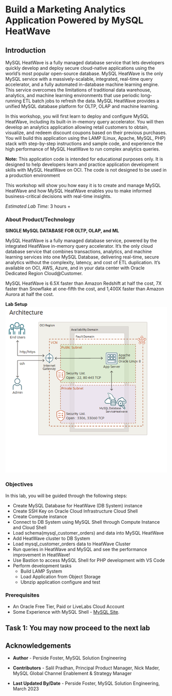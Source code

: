 # Build a Marketing Analytics Application Powered by MySQL HeatWave

## Introduction

MySQL HeatWave is a fully managed database service that lets developers quickly develop and deploy secure cloud-native applications using the world’s most popular open-source database. MySQL HeatWave is the only MySQL service with a massively-scalable, integrated, real-time query accelerator, and a fully automated in-database machine learning engine. This service overcomes the limitations of traditional data warehouse, analytics, and machine learning environments that use periodic long-running ETL batch jobs to refresh the data. MySQL HeatWave provides a unified MySQL database platform for OLTP, OLAP and machine learning.

In this workshop, you will first learn to deploy and configure MySQL HeatWave, including its built-in in-memory query accelerator. You will then develop an analytics application allowing retail customers to obtain, visualize, and redeem discount coupons based on their previous purchases. You will build this application using the LAMP (Linux, Apache, MySQL, PHP) stack with step-by-step instructions and sample code, and experience the high performance of MySQL HeatWave to run complex analytics queries.

**Note:** This application code is intended for educational purposes only. It is designed to help developers learn and practice application development skills with MySQL HeatWave on OCI. The code is not designed to be used in a production environment

This workshop will show you how easy it is to create and manage MySQL HeatWave and how MySQL HeatWave enables you to make informed business-critical decisions with real-time insights.



_Estimated Lab Time:_ 3 hours +

### About Product/Technology

**SINGLE MySQL DATABASE FOR OLTP, OLAP, and ML**

MySQL HeatWave is a fully managed database service, powered by the integrated HeatWave in-memory query accelerator. It’s the only cloud database service that combines transactions, analytics, and machine learning services into one MySQL Database, delivering real-time, secure analytics without the complexity, latency, and cost of ETL duplication. It’s available on OCI, AWS, Azure, and in your data center with Oracle Dedicated Region Cloud@Customer.

MySQL HeatWave is 6.5X faster than Amazon Redshift at half the cost, 7X faster than Snowflake at one-fifth the cost, and 1,400X faster than Amazon Aurora at half the cost.

**Lab Setup**
  ![INTRO](./images/marketing-system-architecture.png "heatwave architecture ")

### Objectives

In this lab, you will be guided through the following steps:

- Create MySQL Database for HeatWave (DB System) instance
- Create SSH Key on Oracle Cloud Infrastructure Cloud Shell 
- Create Compute instance
- Connect to DB System using MySQL Shell through Compute Instance and Cloud Shell 
- Load  schema(mysql\_customer\_orders) and data  into  MySQL HeatWave 
- Add HeatWave cluster to DB System
- Load mysql\_customer\_orders data to HeatWave Cluster
- Run queries in HeatWave and MySQL and see the performance improvement in HeatWave!
- Use Bastion to access MySQL Shell for PHP development with VS Code
- Perform development tasks
  - Build LAMP System
  - Load Application from Object Storage
  - Ubnzip application configure and test

### Prerequisites

- An Oracle Free Tier, Paid or LiveLabs Cloud Account
- Some Experience with MySQL Shell - [MySQL Site](https://dev.MySQL.com/doc/MySQL-shell/8.0/en/).

## Task 1: You may now **proceed to the next lab**

## Acknowledgements

- **Author** - Perside Foster, MySQL Solution Engineering

- **Contributors** - Salil Pradhan, Principal Product Manager, Nick Mader, MySQL Global Channel Enablement & Strategy Manager
- **Last Updated By/Date** - Perside Foster, MySQL Solution Engineering, March 2023
